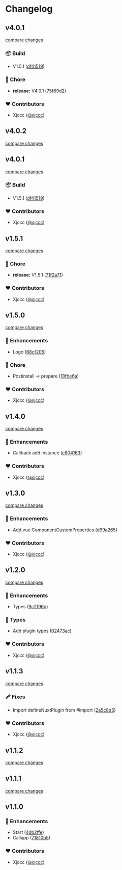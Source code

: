 # Changelog


## v4.0.1

[compare changes](https://github.com/xjccc/nuxt-callapp/compare/v1.5.1...v4.0.1)

### 📦 Build

- V1.5.1 ([df41519](https://github.com/xjccc/nuxt-callapp/commit/df41519))

### 🏡 Chore

- **release:** V4.0.1 ([75f69d2](https://github.com/xjccc/nuxt-callapp/commit/75f69d2))

### ❤️ Contributors

- Xjccc ([@xjccc](https://github.com/xjccc))

## v4.0.2

[compare changes](https://github.com/xjccc/nuxt-callapp/compare/v4.0.1...v4.0.2)

## v4.0.1

[compare changes](https://github.com/xjccc/nuxt-callapp/compare/v1.5.1...v4.0.1)

### 📦 Build

- V1.5.1 ([df41519](https://github.com/xjccc/nuxt-callapp/commit/df41519))

### ❤️ Contributors

- Xjccc ([@xjccc](https://github.com/xjccc))

## v1.5.1

[compare changes](https://github.com/xjccc/nuxt-callapp/compare/v1.5.0...v1.5.1)

### 🏡 Chore

- **release:** V1.5.1 ([71f2a71](https://github.com/xjccc/nuxt-callapp/commit/71f2a71))

### ❤️ Contributors

- Xjccc ([@xjccc](http://github.com/xjccc))

## v1.5.0

[compare changes](https://github.com/xjccc/nuxt-callapp/compare/v1.4.0...v1.5.0)

### 🚀 Enhancements

- Logo ([68cf205](https://github.com/xjccc/nuxt-callapp/commit/68cf205))

### 🏡 Chore

- Postinstall -> prepare ([18fbe6a](https://github.com/xjccc/nuxt-callapp/commit/18fbe6a))

### ❤️ Contributors

- Xjccc ([@xjccc](http://github.com/xjccc))

## v1.4.0

[compare changes](https://github.com/xjccc/nuxt-callapp/compare/v1.3.0...v1.4.0)

### 🚀 Enhancements

- Callback add instance ([c804163](https://github.com/xjccc/nuxt-callapp/commit/c804163))

### ❤️ Contributors

- Xjccc ([@xjccc](http://github.com/xjccc))

## v1.3.0

[compare changes](https://github.com/xjccc/nuxt-callapp/compare/v1.2.0...v1.3.0)

### 🚀 Enhancements

- Add vue ComponentCustomProperties ([d99a265](https://github.com/xjccc/nuxt-callapp/commit/d99a265))

### ❤️ Contributors

- Xjccc ([@xjccc](http://github.com/xjccc))

## v1.2.0

[compare changes](https://github.com/xjccc/nuxt-callapp/compare/v1.1.3...v1.2.0)

### 🚀 Enhancements

- Types ([9c2f96d](https://github.com/xjccc/nuxt-callapp/commit/9c2f96d))

### 🌊 Types

- Add plugin types ([02473ac](https://github.com/xjccc/nuxt-callapp/commit/02473ac))

### ❤️ Contributors

- Xjccc ([@xjccc](http://github.com/xjccc))

## v1.1.3

[compare changes](https://github.com/xjccc/nuxt-callapp/compare/v1.1.2...v1.1.3)

### 🩹 Fixes

- Import defineNuxtPlugin from #import ([2a5c8d5](https://github.com/xjccc/nuxt-callapp/commit/2a5c8d5))

### ❤️ Contributors

- Xjccc ([@xjccc](http://github.com/xjccc))

## v1.1.2

[compare changes](https://github.com/xjccc/nuxt-callapp/compare/v1.1.1...v1.1.2)

## v1.1.1

[compare changes](https://github.com/xjccc/nuxt-callapp/compare/v1.1.0...v1.1.1)

## v1.1.0


### 🚀 Enhancements

- Start ([4db2ffe](https://github.com/xjccc/nuxt-callapp/commit/4db2ffe))
- Callapp ([71810b5](https://github.com/xjccc/nuxt-callapp/commit/71810b5))

### ❤️ Contributors

- Xjccc ([@xjccc](http://github.com/xjccc))

